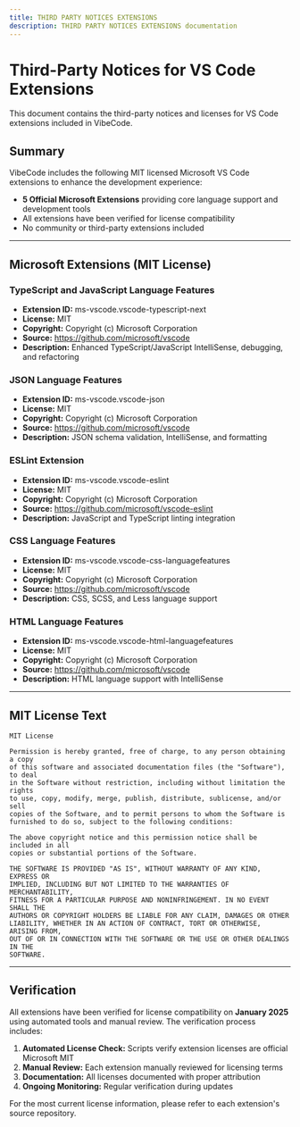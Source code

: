 ```yaml
---
title: THIRD PARTY NOTICES EXTENSIONS
description: THIRD PARTY NOTICES EXTENSIONS documentation
---
```


# Third-Party Notices for VS Code Extensions

This document contains the third-party notices and licenses for VS Code extensions included in VibeCode.

## Summary

VibeCode includes the following MIT licensed Microsoft VS Code extensions to enhance the development experience:

- **5 Official Microsoft Extensions** providing core language support and development tools
- All extensions have been verified for license compatibility
- No community or third-party extensions included

---

## Microsoft Extensions (MIT License)

### TypeScript and JavaScript Language Features
- **Extension ID:** ms-vscode.vscode-typescript-next
- **License:** MIT
- **Copyright:** Copyright (c) Microsoft Corporation
- **Source:** https://github.com/microsoft/vscode
- **Description:** Enhanced TypeScript/JavaScript IntelliSense, debugging, and refactoring

### JSON Language Features
- **Extension ID:** ms-vscode.vscode-json
- **License:** MIT
- **Copyright:** Copyright (c) Microsoft Corporation
- **Source:** https://github.com/microsoft/vscode
- **Description:** JSON schema validation, IntelliSense, and formatting

### ESLint Extension
- **Extension ID:** ms-vscode.vscode-eslint
- **License:** MIT
- **Copyright:** Copyright (c) Microsoft Corporation
- **Source:** https://github.com/microsoft/vscode-eslint
- **Description:** JavaScript and TypeScript linting integration

### CSS Language Features
- **Extension ID:** ms-vscode.vscode-css-languagefeatures
- **License:** MIT
- **Copyright:** Copyright (c) Microsoft Corporation
- **Source:** https://github.com/microsoft/vscode
- **Description:** CSS, SCSS, and Less language support

### HTML Language Features
- **Extension ID:** ms-vscode.vscode-html-languagefeatures
- **License:** MIT
- **Copyright:** Copyright (c) Microsoft Corporation
- **Source:** https://github.com/microsoft/vscode
- **Description:** HTML language support with IntelliSense

---

## MIT License Text

```
MIT License

Permission is hereby granted, free of charge, to any person obtaining a copy
of this software and associated documentation files (the "Software"), to deal
in the Software without restriction, including without limitation the rights
to use, copy, modify, merge, publish, distribute, sublicense, and/or sell
copies of the Software, and to permit persons to whom the Software is
furnished to do so, subject to the following conditions:

The above copyright notice and this permission notice shall be included in all
copies or substantial portions of the Software.

THE SOFTWARE IS PROVIDED "AS IS", WITHOUT WARRANTY OF ANY KIND, EXPRESS OR
IMPLIED, INCLUDING BUT NOT LIMITED TO THE WARRANTIES OF MERCHANTABILITY,
FITNESS FOR A PARTICULAR PURPOSE AND NONINFRINGEMENT. IN NO EVENT SHALL THE
AUTHORS OR COPYRIGHT HOLDERS BE LIABLE FOR ANY CLAIM, DAMAGES OR OTHER
LIABILITY, WHETHER IN AN ACTION OF CONTRACT, TORT OR OTHERWISE, ARISING FROM,
OUT OF OR IN CONNECTION WITH THE SOFTWARE OR THE USE OR OTHER DEALINGS IN THE
SOFTWARE.
```

---

## Verification

All extensions have been verified for license compatibility on **January 2025** using automated tools and manual review. The verification process includes:

1. **Automated License Check:** Scripts verify extension licenses are official Microsoft MIT
2. **Manual Review:** Each extension manually reviewed for licensing terms
3. **Documentation:** All licenses documented with proper attribution
4. **Ongoing Monitoring:** Regular verification during updates

For the most current license information, please refer to each extension's source repository. 